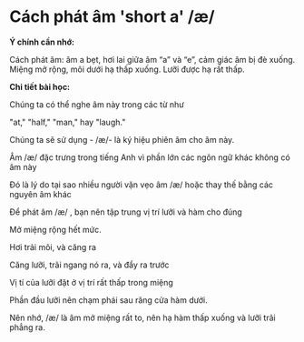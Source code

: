 # Cách phát âm 'short a' /æ/

**Ý chính cần nhớ:**

Cách phát âm: âm a bẹt, hơi lai giữa âm “a” và “e”, cảm giác âm bị đè xuống. Miệng mở rộng, môi dưới hạ thấp xuống. Lưỡi được hạ rất thấp.

**Chi tiết bài học:**

Chúng ta có thể nghe âm này trong các từ như

"at," "half," "man," hay "laugh."

Chúng ta sẽ sử dụng - /æ/- là ký hiệu phiên âm cho âm này.

Âm /æ/ đặc trưng trong tiếng Anh vì phần lớn các ngôn ngữ khác không có âm này

Đó là lý do tại sao nhiều người vặn vẹo âm /æ/ hoặc thay thế bằng các nguyên âm khác

Để phát âm /æ/ , bạn nên tập trung vị trí lưỡi và hàm cho đúng

Mở miệng rộng hết mức.

Hơi trải môi, và căng ra

Căng lưỡi, trãi ngang nó ra, và đẩy ra trước

Vị tí của lưỡi đặt ở vị trí rất thấp trong miệng

Phần đầu lưỡi nên chạm phái sau răng cửa hàm dưới.

Nên nhớ, /æ/ là âm mở miệng rất to, nên hạ hàm thấp xuống và lưỡi trãi phẳng ra.
